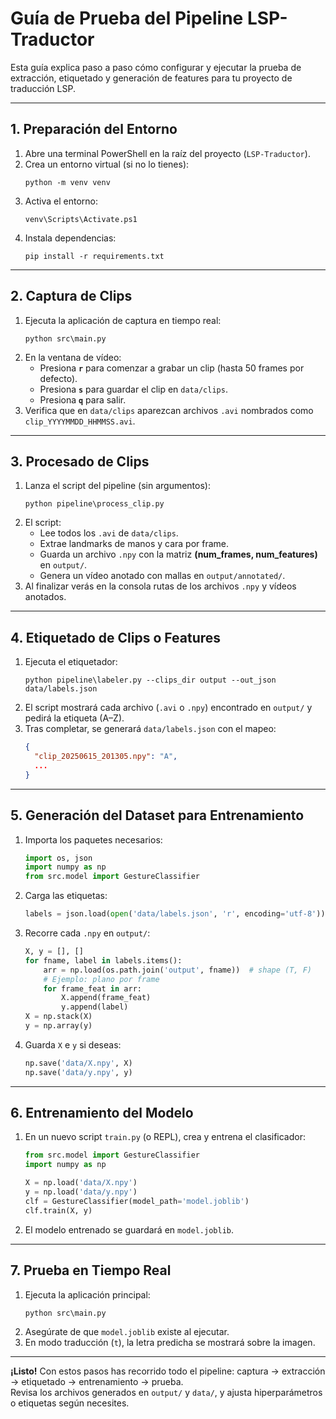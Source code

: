 # Guía de Prueba del Pipeline LSP-Traductor

Esta guía explica paso a paso cómo configurar y ejecutar la prueba de extracción, etiquetado y generación de features para tu proyecto de traducción LSP.

---
## 1. Preparación del Entorno

1. Abre una terminal PowerShell en la raíz del proyecto (`LSP-Traductor`).
2. Crea un entorno virtual (si no lo tienes):  
   ```pwsh
   python -m venv venv
   ```
3. Activa el entorno:
   ```pwsh
   venv\Scripts\Activate.ps1
   ```
4. Instala dependencias:
   ```pwsh
   pip install -r requirements.txt
   ```

---
## 2. Captura de Clips

1. Ejecuta la aplicación de captura en tiempo real:
   ```pwsh
   python src\main.py
   ```
2. En la ventana de vídeo:
   - Presiona **`r`** para comenzar a grabar un clip (hasta 50 frames por defecto).
   - Presiona **`s`** para guardar el clip en `data/clips`.
   - Presiona **`q`** para salir.
3. Verifica que en `data/clips` aparezcan archivos `.avi` nombrados como `clip_YYYYMMDD_HHMMSS.avi`.

---
## 3. Procesado de Clips

1. Lanza el script del pipeline (sin argumentos):
   ```pwsh
   python pipeline\process_clip.py
   ```
2. El script:
   - Lee todos los `.avi` de `data/clips`.
   - Extrae landmarks de manos y cara por frame.
   - Guarda un archivo `.npy` con la matriz **(num_frames, num_features)** en `output/`.
   - Genera un vídeo anotado con mallas en `output/annotated/`.
3. Al finalizar verás en la consola rutas de los archivos `.npy` y vídeos anotados.

---
## 4. Etiquetado de Clips o Features

1. Ejecuta el etiquetador:
   ```pwsh
   python pipeline\labeler.py --clips_dir output --out_json data/labels.json
   ```
2. El script mostrará cada archivo (`.avi` o `.npy`) encontrado en `output/` y pedirá la etiqueta (A–Z).
3. Tras completar, se generará `data/labels.json` con el mapeo:
   ```json
   {
     "clip_20250615_201305.npy": "A",
     ...
   }
   ```

---
## 5. Generación del Dataset para Entrenamiento

1. Importa los paquetes necesarios:
   ```python
   import os, json
   import numpy as np
   from src.model import GestureClassifier
   ```
2. Carga las etiquetas:
   ```python
   labels = json.load(open('data/labels.json', 'r', encoding='utf-8'))
   ```
3. Recorre cada `.npy` en `output/`:
   ```python
   X, y = [], []
   for fname, label in labels.items():
       arr = np.load(os.path.join('output', fname))  # shape (T, F)
       # Ejemplo: plano por frame
       for frame_feat in arr:
           X.append(frame_feat)
           y.append(label)
   X = np.stack(X)
   y = np.array(y)
   ```
4. Guarda `X` e `y` si deseas:
   ```python
   np.save('data/X.npy', X)
   np.save('data/y.npy', y)
   ```

---
## 6. Entrenamiento del Modelo

1. En un nuevo script `train.py` (o REPL), crea y entrena el clasificador:
   ```python
   from src.model import GestureClassifier
   import numpy as np

   X = np.load('data/X.npy')
   y = np.load('data/y.npy')
   clf = GestureClassifier(model_path='model.joblib')
   clf.train(X, y)
   ```
2. El modelo entrenado se guardará en `model.joblib`.

---
## 7. Prueba en Tiempo Real

1. Ejecuta la aplicación principal:
   ```pwsh
   python src\main.py
   ```
2. Asegúrate de que `model.joblib` existe al ejecutar.
3. En modo traducción (`t`), la letra predicha se mostrará sobre la imagen.

---
**¡Listo!** Con estos pasos has recorrido todo el pipeline: captura → extracción → etiquetado → entrenamiento → prueba.   
Revisa los archivos generados en `output/` y `data/`, y ajusta hiperparámetros o etiquetas según necesites.  
